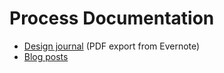 # Process Documentation

* [Design journal](./best-chess-design-journal.pdf) (PDF export from Evernote)
* [Blog posts](./blog-posts.md)
